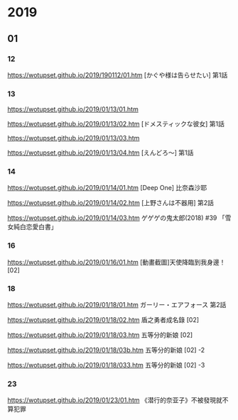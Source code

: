 # 2019
## 01
### 12
https://wotupset.github.io/2019/190112/01.htm [かぐや様は告らせたい] 第1話
### 13

https://wotupset.github.io/2019/01/13/01.htm

https://wotupset.github.io/2019/01/13/02.htm [ドメスティックな彼女] 第1話

https://wotupset.github.io/2019/01/13/03.htm

https://wotupset.github.io/2019/01/13/04.htm [えんどろ〜] 第1話
### 14

https://wotupset.github.io/2019/01/14/01.htm [Deep One] 比奈森沙耶

https://wotupset.github.io/2019/01/14/02.htm [上野さんは不器用] 第2話


https://wotupset.github.io/2019/01/14/03.htm ゲゲゲの鬼太郎(2018) #39 「雪女純白恋愛白書」

### 16

https://wotupset.github.io/2019/01/16/01.htm [動畫截圖]天使降臨到我身邊！ [02]


### 18
https://wotupset.github.io/2019/01/18/01.htm ガーリー・エアフォース 第2話

https://wotupset.github.io/2019/01/18/02.htm 盾之勇者成名錄 [02]

https://wotupset.github.io/2019/01/18/03.htm 五等分的新娘 [02]

https://wotupset.github.io/2019/01/18/03b.htm 五等分的新娘 [02] -2

https://wotupset.github.io/2019/01/18/033.htm 五等分的新娘 [02] -3

### 23

https://wotupset.github.io/2019/01/23/01.htm 《潜行的奈亚子》不被發現就不算犯罪




